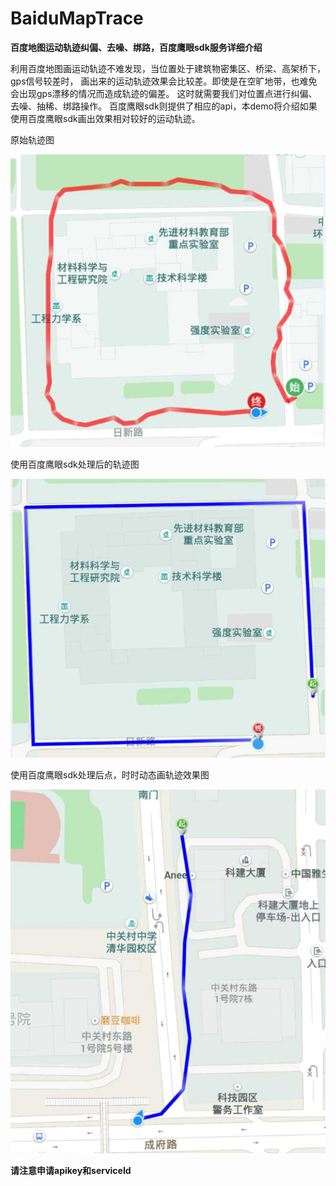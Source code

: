 # BaiduMapTrace
**百度地图运动轨迹纠偏、去噪、绑路，百度鹰眼sdk服务详细介绍**

利用百度地图画运动轨迹不难发现，当位置处于建筑物密集区、桥梁、高架桥下，gps信号较差时，
画出来的运动轨迹效果会比较差。即使是在空旷地带，也难免会出现gps漂移的情况而造成轨迹的偏差。
这时就需要我们对位置点进行纠偏、去噪、抽稀、绑路操作。
百度鹰眼sdk则提供了相应的api，本demo将介绍如果使用百度鹰眼sdk画出效果相对较好的运动轨迹。

原始轨迹图

![github](/a.png)


使用百度鹰眼sdk处理后的轨迹图

![github](/b.png)


使用百度鹰眼sdk处理后点，时时动态画轨迹效果图

![github](/c.png)


**请注意申请apikey和serviceId**
